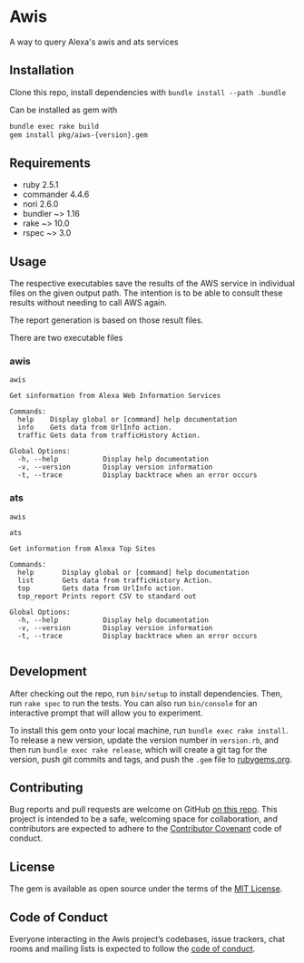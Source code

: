 # Awis

A way to query Alexa's awis and ats services

## Installation

Clone this repo, install dependencies with `bundle install --path .bundle`

Can be installed as gem with
``` bash
bundle exec rake build
gem install pkg/aiws-{version}.gem
```

## Requirements
-   ruby 2.5.1
-   commander 4.4.6
-   nori 2.6.0
-   bundler ~> 1.16
-   rake ~> 10.0
-   rspec ~> 3.0


## Usage
The respective executables save the results of the AWS service in individual files on the given output path.
The intention is to be able to consult these results without needing to call AWS again.

The report generation is based on those result files.

There are two executable files

### awis
```
awis

Get sinformation from Alexa Web Information Services

Commands:
  help    Display global or [command] help documentation
  info    Gets data from UrlInfo action.
  traffic Gets data from trafficHistory Action.

Global Options:
  -h, --help           Display help documentation
  -v, --version        Display version information
  -t, --trace          Display backtrace when an error occurs
```
### ats

```
awis

ats

Get information from Alexa Top Sites

Commands:
  help       Display global or [command] help documentation
  list       Gets data from trafficHistory Action.
  top        Gets data from UrlInfo action.
  top_report Prints report CSV to standard out

Global Options:
  -h, --help           Display help documentation
  -v, --version        Display version information
  -t, --trace          Display backtrace when an error occurs


```
## Development

After checking out the repo, run `bin/setup` to install dependencies. Then, run `rake spec` to run the tests. You can also run `bin/console` for an interactive prompt that will allow you to experiment.

To install this gem onto your local machine, run `bundle exec rake install`. To release a new version, update the version number in `version.rb`, and then run `bundle exec rake release`, which will create a git tag for the version, push git commits and tags, and push the `.gem` file to [rubygems.org](https://rubygems.org).

## Contributing

Bug reports and pull requests are welcome on GitHub [on this repo](https://github.com/gdledsan/awis). This project is intended to be a safe, welcoming space for collaboration, and contributors are expected to adhere to the [Contributor Covenant](http://contributor-covenant.org) code of conduct.

## License

The gem is available as open source under the terms of the [MIT License](https://opensource.org/licenses/MIT).

## Code of Conduct

Everyone interacting in the Awis project’s codebases, issue trackers, chat rooms and mailing lists is expected to follow the [code of conduct](https://github.com/gdledsan/awis/blob/master/CODE_OF_CONDUCT.md).
